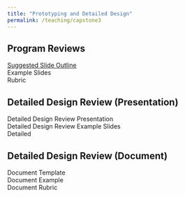 ```yaml
---
title: "Prototyping and Detailed Design"
permalink: /teaching/capstone3
---
```


## Program Reviews  
[Suggested Slide Outline](/files/PROutline)  
Example Slides  
Rubric  

## Detailed Design Review (Presentation)  
Detailed Design Review Presentation  
Detailed Design Review Example Slides  
Detailed  

## Detailed Design Review (Document)  
Document Template  
Document Example  
Document Rubric  
